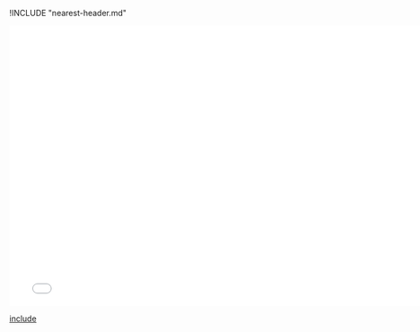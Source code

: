 !INCLUDE "nearest-header.md"

<iframe src="../../measurement-nearest.html" width="770" height="500" frameBorder="0" seamless="seamless">
</iframe>

[include](../../measurement-nearest.html)

